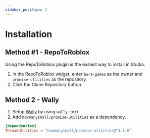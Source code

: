 ```yaml
---
sidebar_position: 2
---
```


# Installation

## Method #1 - RepoToRoblox

Using the RepoToRoblox plugin is the easiest way to install in Studio.

1. In the RepoToRoblox widget, enter `bura-games` as the owner and `promise-utilities` as the repository.
2. Click the Clone Repository button.

## Method 2 - Wally

1. Setup [Wally](https://wally.run/) by using `wally init`.
2. Add `howmanysmall/promise-utilities` as a dependency.

```toml
[dependencies]
ThreadUtilities = "howmanysmall/promise-utilities@^1.1.0"
```
